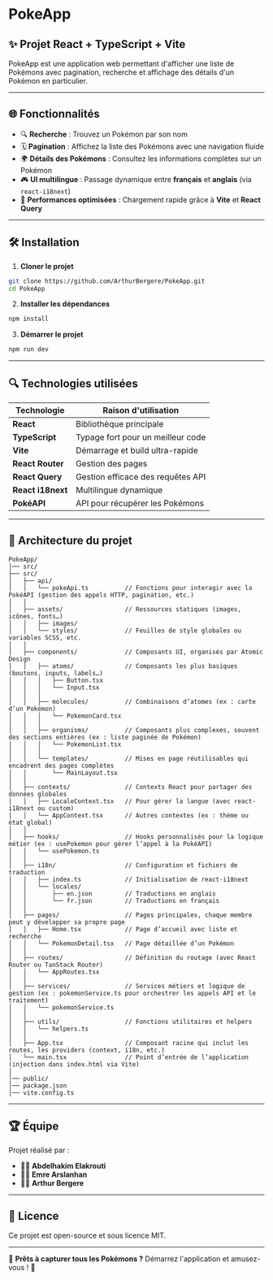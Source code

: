 # PokeApp

## ✨ Projet React + TypeScript + Vite

PokeApp est une application web permettant d'afficher une liste de Pokémons avec pagination, recherche et affichage des détails d'un Pokémon en particulier.

---

## 🌐 Fonctionnalités
- 🔍 **Recherche** : Trouvez un Pokémon par son nom
- 🗓 **Pagination** : Affichez la liste des Pokémons avec une navigation fluide
- 🌍 **Détails des Pokémons** : Consultez les informations complètes sur un Pokémon
- 🎮 **UI multilingue** : Passage dynamique entre **français** et **anglais** (via `react-i18next`)
- 💪 **Performances optimisées** : Chargement rapide grâce à **Vite** et **React Query**

---

## 🛠 Installation

1. **Cloner le projet**
```bash
git clone https://github.com/ArthurBergere/PokeApp.git
cd PokeApp
```

2. **Installer les dépendances**
```bash
npm install
```

3. **Démarrer le projet**
```bash
npm run dev
```

---

## 🔍 Technologies utilisées

| Technologie    | Raison d'utilisation |
|---------------|----------------------|
| **React**     | Bibliothèque principale |
| **TypeScript** | Typage fort pour un meilleur code |
| **Vite**      | Démarrage et build ultra-rapide |
| **React Router** | Gestion des pages |
| **React Query** | Gestion efficace des requêtes API |
| **React i18next** | Multilingue dynamique |
| **PokéAPI**   | API pour récupérer les Pokémons |

---

## 🔮 Architecture du projet

```
PokeApp/
│── src/
├── src/
│   ├── api/
│   │   └── pokeApi.ts          // Fonctions pour interagir avec la PokéAPI (gestion des appels HTTP, pagination, etc.)
│   │
│   ├── assets/                 // Ressources statiques (images, icônes, fonts…)
│   │   ├── images/
│   │   └── styles/             // Feuilles de style globales ou variables SCSS, etc.
│   │
│   ├── components/             // Composants UI, organisés par Atomic Design
│   │   ├── atoms/              // Composants les plus basiques (boutons, inputs, labels…)
│   │   │   ├── Button.tsx
│   │   │   └── Input.tsx
│   │   │
│   │   ├── molecules/          // Combinaisons d’atomes (ex : carte d’un Pokémon)
│   │   │   └── PokemonCard.tsx
│   │   │
│   │   ├── organisms/          // Composants plus complexes, souvent des sections entières (ex : liste paginée de Pokémon)
│   │   │   └── PokemonList.tsx
│   │   │
│   │   └── templates/          // Mises en page réutilisables qui encadrent des pages complètes
│   │       └── MainLayout.tsx
│   │
│   ├── contexts/               // Contexts React pour partager des données globales
│   │   ├── LocaleContext.tsx   // Pour gérer la langue (avec react-i18next ou custom)
│   │   └── AppContext.tsx      // Autres contextes (ex : thème ou état global)
│   │
│   ├── hooks/                  // Hooks personnalisés pour la logique métier (ex : usePokemon pour gérer l’appel à la PokéAPI)
│   │   └── usePokemon.ts
│   │
│   ├── i18n/                   // Configuration et fichiers de traduction
│   │   ├── index.ts            // Initialisation de react-i18next
│   │   └── locales/            
│   │       ├── en.json         // Traductions en anglais
│   │       └── fr.json         // Traductions en français
│   │
│   ├── pages/                  // Pages principales, chaque membre peut y développer sa propre page
│   │   ├── Home.tsx            // Page d’accueil avec liste et recherche
│   │   └── PokemonDetail.tsx   // Page détaillée d’un Pokémon
│   │
│   ├── routes/                 // Définition du routage (avec React Router ou TanStack Router)
│   │   └── AppRoutes.tsx
│   │
│   ├── services/               // Services métiers et logique de gestion (ex : pokemonService.ts pour orchestrer les appels API et le traitement)
│   │   └── pokemonService.ts
│   │
│   ├── utils/                  // Fonctions utilitaires et helpers
│   │   └── helpers.ts
│   │
│   ├── App.tsx                 // Composant racine qui inclut les routes, les providers (context, i18n, etc.)
│   └── main.tsx                // Point d’entrée de l’application (injection dans index.html via Vite)
│
│── public/
│── package.json
│── vite.config.ts
```

---

## 🏆 Équipe

Projet réalisé par :
- 👨‍💻 **Abdelhakim Elakrouti**
- 👨‍💻 **Emre Arslanhan**
- 👨‍💻 **Arthur Bergere**

---

## 📑 Licence
Ce projet est open-source et sous licence MIT.

---

💪 **Prêts à capturer tous les Pokémons ?** Démarrez l'application et amusez-vous ! 🌟



